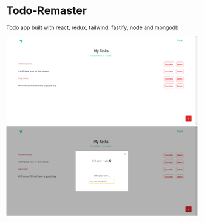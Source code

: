# Todo-Remaster
Todo app built with react, redux, tailwind, fastify, node and mongodb

<img src="./todoRemaster1.png" />

<img src="./todoRemaster2.png" />
